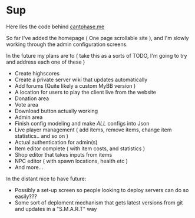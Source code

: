# Sup

Here lies the code behind [cantphase.me](http://cantphase.me)

So far I've added the homepage ( One page scrollable site ), and I'm slowly working through the admin configuration screens.

In the future my plans are to ( take this as a sorts of TODO, I'm going to try and address each one of these )
  * Create highscores
  * Create a private server wiki that updates automatically
  * Add forums (Quite likely a custom MyBB version )
  * A location for users to play the client live from the website
  * Donation area
  * Vote area
  * Download button actually working
  * Admin area
   * Finish config modeling and make _ALL_ configs into Json
   * Live player management ( add items, remove items, change item statistics.. and so on )
   * Actual authentication for admin(s)
   * Item editor complete ( with item costs, and statistics )
   * Shop editor that takes inputs from items
   * NPC editor ( with spawn locations, health etc )
   * And more...

In the distant nice to have future:
  * Possibly a set-up screen so people looking to deploy servers can do so easily???
  * Some sort of deploment mechanism that gets latest versions from git and updates in a "S.M.A.R.T" way


